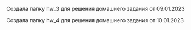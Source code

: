 Cоздала папку hw_3 для решения домашнего задания от 09.01.2023

Cоздала папку hw_4 для решения домашнего задания от 10.01.2023